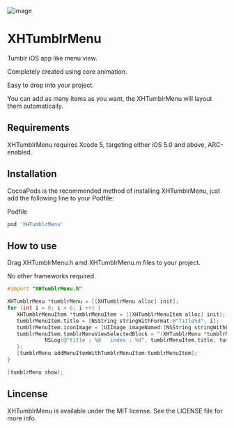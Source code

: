 ![image](https://github.com/JackTeam/XHTumblrMenu/raw/master/creensots/XHTumblrMenu.gif)


XHTumblrMenu
============

Tumblr iOS app like menu view.

Completely created using core animation.

Easy to drop into your project.

You can add as many items as you want, the XHTumblrMenu will layout them automatically.


## Requirements ##

XHTumblrMenu requires Xcode 5, targeting either iOS 5.0 and above, ARC-enabled.

## Installation

CocoaPods is the recommended method of installing XHTumblrMenu, just add the following line to your Podfile:

Podfile
```ruby
pod 'XHTumblrMenu'
```

## How to use ##
	
Drag XHTumblrMenu.h amd XHTumblrMenu.m files to your project. 

No other frameworks required.

```objective-c
#import "XHTumblrMenu.h"

XHTumblrMenu *tumblrMenu = [[XHTumblrMenu alloc] init];
for (int i = 0; i < 6; i ++) {
   XHTumblrMenuItem *tumblrMenuItem = [[XHTumblrMenuItem alloc] init];
   tumblrMenuItem.title = [NSString stringWithFormat:@"Title%d", i];
   tumblrMenuItem.iconImage = [UIImage imageNamed:[NSString stringWithFormat:@"Title%d.png", i]];
   tumblrMenuItem.tumblrMenuViewSelectedBlock = ^(XHTumblrMenu *tumblrMenu, XHTumblrMenuItem *tumblrMenuItem) {
            NSLog(@"title : %@   index : %d", tumblrMenuItem.title, tumblrMenuItem.index);
   };
   [tumblrMenu addMenuItemWithTumblrMenuItem:tumblrMenuItem];
}

[tumblrMenu show];
```

## Lincense ##

XHTumblrMenu is available under the MIT license. See the LICENSE file for more info.

